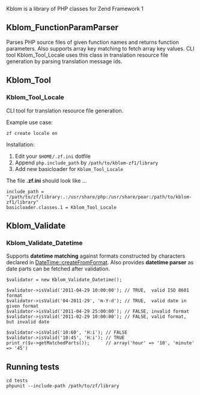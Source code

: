Kblom is a library of PHP classes for Zend Framework 1

## Kblom_FunctionParamParser

Parses PHP source files of given function names and returns function
parameters. Also supports array key matching to fetch array key values.
CLI tool Kblom_Tool_Locale uses this class in translation resource file
generation by parsing translation message ids.

## Kblom_Tool

### Kblom_Tool_Locale

CLI tool for translation resource file generation.

Example use case:

	zf create locale en

Installation:

1. Edit your `$HOME/.zf.ini` dotfile
2. Append `php.include_path` by `/path/to/kblom-zf1/library`
3. Add new basicloader for `Kblom_Tool_Locale`

The file __.zf.ini__ should look like ...

	include_path = "/path/to/zf/library:.:/usr/share/php:/usr/share/pear:/path/to/kblom-zf1/library"
	basicloader.classes.1 = Kblom_Tool_Locale

## Kblom_Validate

### Kblom_Validate_Datetime

Supports __datetime matching__ against formats constructed by characters
declared in [DateTime::createFromFormat](http://www.php.net/manual/en/datetime.createfromformat.php).
Also provides __datetime parser__ as date parts can be fetched after validation.

	$validator = new Kblom_Validate_Datetime();

	$validator->isValid('2011-04-29 10:00:00'); // TRUE,  valid ISO 8601 format
	$validator->isValid('04-2011-29', 'm-Y-d'); // TRUE,  valid date in given format
	$validator->isValid('2011-04-29 25:00:00'); // FALSE, invalid format
	$validator->isValid('2011-02-29 10:00:00'); // FALSE, valid format, but invalid date
	
	$validator->isValid('10:60', 'H:i'); // FALSE
	$validator->isValid('10:45', 'H:i'); // TRUE
	print_r($v->getMatchedParts());      // array('hour' => '10', 'minute' => '45')

## Running tests

	cd tests
	phpunit --include-path /path/to/zf/library

